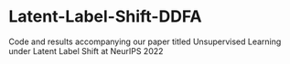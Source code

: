 # Latent-Label-Shift-DDFA
Code and results accompanying our paper titled Unsupervised Learning under Latent Label Shift at NeurIPS 2022
